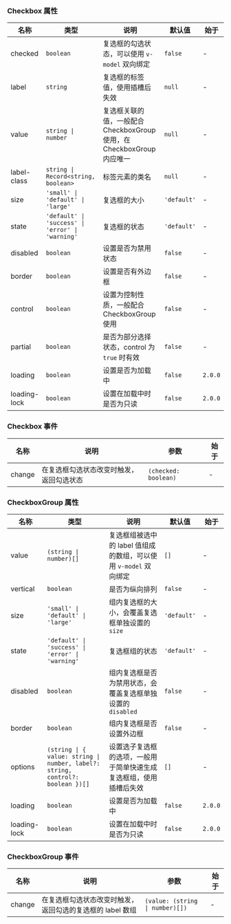 ### Checkbox 属性

| 名称         | 类型                                             | 说明                                                                   | 默认值      | 始于    |
| ------------ | ------------------------------------------------ | ---------------------------------------------------------------------- | ----------- | ------- |
| checked      | `boolean`                                        | 复选框的勾选状态，可以使用 `v-model` 双向绑定                          | `false`     | -       |
| label        | `string`                                         | 复选框的标签值，使用插槽后失效                                         | `null`      | -       |
| value        | `string \| number`                               | 复选框关联的值，一般配合 CheckboxGroup 使用，在 CheckboxGroup 内应唯一 | `null`      | -       |
| label-class  | `string \| Record<string, boolean>`              | 标签元素的类名                                                         | `null`      | -       |
| size         | `'small' \| 'default' \| 'large'`                | 复选框的大小                                                           | `'default'` | -       |
| state        | `'default' \| 'success' \| 'error' \| 'warning'` | 复选框的状态                                                           | `'default'` | -       |
| disabled     | `boolean`                                        | 设置是否为禁用状态                                                     | `false`     | -       |
| border       | `boolean`                                        | 设置是否有外边框                                                       | `false`     | -       |
| control      | `boolean`                                        | 设置为控制性质，一般配合 CheckboxGroup 使用                            | `false`     | -       |
| partial      | `boolean`                                        | 是否为部分选择状态，control 为 `true` 时有效                           | `false`     | -       |
| loading      | `boolean`                                        | 设置是否为加载中                                                       | `false`     | `2.0.0` |
| loading-lock | `boolean`                                        | 设置在加载中时是否为只读                                               | `false`     | `2.0.0` |

### Checkbox 事件

| 名称   | 说明                                     | 参数                 | 始于 |
| ------ | ---------------------------------------- | -------------------- | ---- |
| change | 在复选框勾选状态改变时触发，返回勾选状态 | `(checked: boolean)` | -    |

### CheckboxGroup 属性

| 名称         | 类型                                                                           | 说明                                                               | 默认值      | 始于    |
| ------------ | ------------------------------------------------------------------------------ | ------------------------------------------------------------------ | ----------- | ------- |
| value        | `(string \| number)[]`                                                         | 复选框组被选中的 label 值组成的数组，可以使用 `v-model` 双向绑定   | `[]`        | -       |
| vertical     | `boolean`                                                                      | 是否为纵向排列                                                     | `false`     | -       |
| size         | `'small' \| 'default' \| 'large'`                                              | 组内复选框的大小，会覆盖复选框单独设置的 `size`                    | `'default'` | -       |
| state        | `'default' \| 'success' \| 'error' \| 'warning'`                               | 复选框组的状态                                                     | `'default'` | -       |
| disabled     | `boolean`                                                                      | 组内复选框是否为禁用状态，会覆盖复选框单独设置的 `disabled`        | `false`     | -       |
| border       | `boolean`                                                                      | 组内复选框是否设置外边框                                           | `false`     | -       |
| options      | `(string \| { value: string \| number, label?: string, control?: boolean })[]` | 设置选子复选框的选项，一般用于简单快速生成复选框组，使用插槽后失效 | `[]`        | -       |
| loading      | `boolean`                                                                      | 设置是否为加载中                                                   | `false`     | `2.0.0` |
| loading-lock | `boolean`                                                                      | 设置在加载中时是否为只读                                           | `false`     | `2.0.0` |

### CheckboxGroup 事件

| 名称   | 说明                                                      | 参数                            | 始于 |
| ------ | --------------------------------------------------------- | ------------------------------- | ---- |
| change | 在复选框勾选状态改变时触发，返回勾选的复选框的 label 数组 | `(value: (string \| number)[])` | -    |
